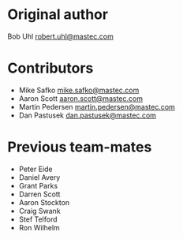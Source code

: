 # Original author
 
Bob Uhl <robert.uhl@mastec.com>

# Contributors

- Mike Safko <mike.safko@mastec.com>
- Aaron Scott <aaron.scott@mastec.com>
- Martin Pedersen <martin.pedersen@mastec.com>
- Dan Pastusek <dan.pastusek@mastec.com>

# Previous team-mates

- Peter Eide
- Daniel Avery
- Grant Parks
- Darren Scott
- Aaron Stockton
- Craig Swank
- Stef Telford
- Ron Wilhelm
